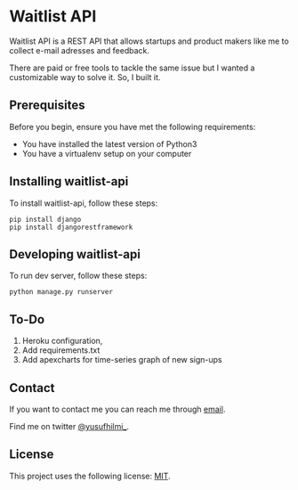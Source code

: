 # Waitlist API

Waitlist API is a REST API that allows startups and product makers like me to collect e-mail adresses and feedback.

There are paid or free tools to tackle the same issue but I wanted a customizable way to solve it. So, I built it.

## Prerequisites

Before you begin, ensure you have met the following requirements:
* You have installed the latest version of Python3
* You have a virtualenv setup on your computer

## Installing waitlist-api

To install waitlist-api, follow these steps:

```
pip install django
pip install djangorestframework
```

## Developing waitlist-api

To run dev server, follow these steps:

```
python manage.py runserver
```

## To-Do

1. Heroku configuration,
2. Add requirements.txt
3. Add apexcharts for time-series graph of new sign-ups



## Contact

If you want to contact me you can reach me through [email](mailto:yusufhilmicr@gmail.com).

Find me on twitter [@yusufhilmi_](https://twitter.com/yusufhilmi_).

## License
This project uses the following license: [MIT](https://github.com/yusufhilmi/waitlist-api/blob/master/LICENSE).
